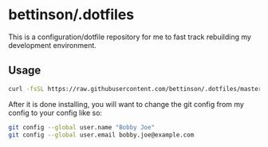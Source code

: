 # bettinson/.dotfiles

This is a configuration/dotfile repository for me to fast track rebuilding my development environment.

## Usage

```bash
curl -fsSL https://raw.githubusercontent.com/bettinson/.dotfiles/master/install-scripts/install.sh | bash
```

After it is done installing, you will want to change the git config from my config to your config like so:

```bash
git config --global user.name "Bobby Joe"
git config --global user.email bobby.joe@example.com
```
